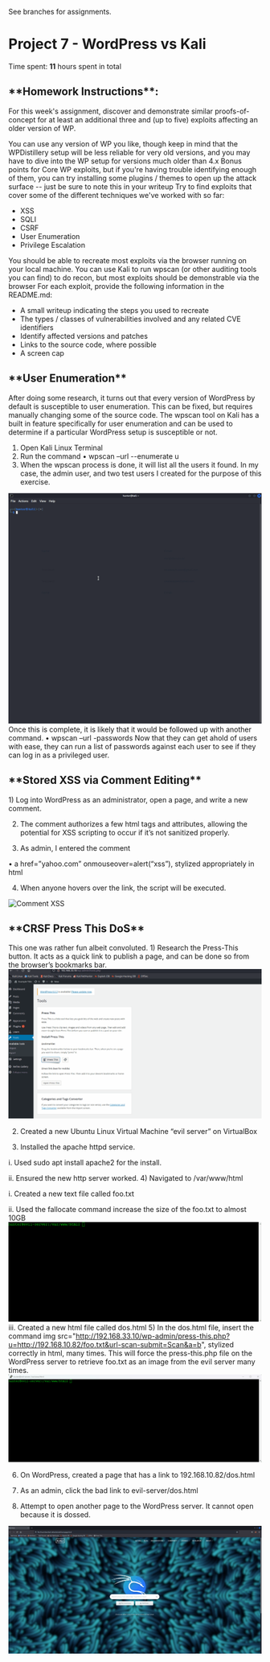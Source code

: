 See branches for assignments.

# Project 7 - WordPress vs Kali

Time spent: **11** hours spent in total

<h2>**Homework Instructions**:</h2> 
For this week's assignment, discover and demonstrate similar proofs-of-concept for at least an additional three and (up to five) exploits affecting an older version of WP.

You can use any version of WP you like, though keep in mind that the WPDistillery setup will be less reliable for very old versions, and you may have to dive into the WP setup for versions much older than 4.x
Bonus points for Core WP exploits, but if you're having trouble identifying enough of them, you can try installing some plugins / themes to open up the attack surface -- just be sure to note this in your writeup
Try to find exploits that cover some of the different techniques we've worked with so far:
- XSS
- SQLI
- CSRF
- User Enumeration
- Privilege Escalation

You should be able to recreate most exploits via the browser running on your local machine. You can use Kali to run wpscan (or other auditing tools you can find) to do recon, but most exploits should be demonstrable via the browser
For each exploit, provide the following information in the README.md:
- A small writeup indicating the steps you used to recreate
- The types / classes of vulnerabilities involved and any related CVE identifiers
- Identify affected versions and patches
- Links to the source code, where possible
- A screen cap


<h2>**User Enumeration**</h2>
After doing some research, it turns out that every version of WordPress by default is susceptible to user enumeration. This can be fixed, but requires manually changing some of the source code. The wpscan tool on Kali has a built in feature specifically for user enumeration and can be used to determine if a particular WordPress setup is susceptible or not.

1)	Open Kali Linux Terminal
2)	Run the command 
•	wpscan –url <URL or IP address of server> --enumerate u
3)	When the wpscan process is done, it will list all the users it found. In my case, the admin user, and two test users I created for the purpose of this exercise.

<img src="User Enumeration.gif" alt="User Enumeration">
Once this is complete, it is likely that it would be followed up with another command.
•	wpscan –url <URL or IP address of server> -passwords <path to passwords.txt>
Now that they can get ahold of users with ease, they can run a list of passwords against each user to see if they can log in as a privileged user.

<h2>**Stored XSS via Comment Editing**</h2>
1)	Log into WordPress as an administrator, open a page, and write a new comment.
  
2)	The comment authorizes a few html tags and attributes, allowing the potential for XSS scripting to occur if it’s not sanitized properly.
  
3)	As admin, I entered the comment 
  
•	a href=”yahoo.com” onmouseover=alert(“xss”), stylized appropriately in html
  
4)	When anyone hovers over the link, the script will be executed. 

<img src="Commment XSS.gif" alt="Comment XSS">
  
<h2>**CRSF Press This DoS**</h2>
This one was rather fun albeit convoluted.
1)	Research the Press-This button. It acts as a quick link to publish a page, and can be done so from the browser’s bookmarks bar.
  <img src="Press This.gif" alt="Press-This gif 1">
  
2)	Created a new Ubuntu Linux Virtual Machine “evil server” on VirtualBox 
  
3)	Installed the apache httpd service.
  
  i.	Used sudo apt install apache2 for the install.
  
  ii.	Ensured the new http server worked.
4)	Navigated to /var/www/html
  
  i.	Created a new text file called foo.txt
  
  ii.	Used the fallocate command increase the size of the foo.txt to almost 10GB
  <img src="Fallocate.gif" alt="Press-This gif 2">
  iii.	Created a new html file called dos.html
5)	In the dos.html file, insert the command img src="http://192.168.33.10/wp-admin/press-this.php?u=http://192.168.10.82/foo.txt&url-scan-submit=Scan&a=b", stylized correctly in html, many times. This will force the press-this.php file on the WordPress server to retrieve foo.txt as an image from the evil server many times.
  <img src="dos.gif" alt="Press-This gif 3">
  
6)	On WordPress, created a page that has a link to 192.168.10.82/dos.html
  
7)	As an admin, click the bad link to evil-server/dos.html
  
8)	Attempt to open another page to the WordPress server. It cannot open because it is dossed.
<img src="dos attack.gif" alt="Press-This gif 4">
